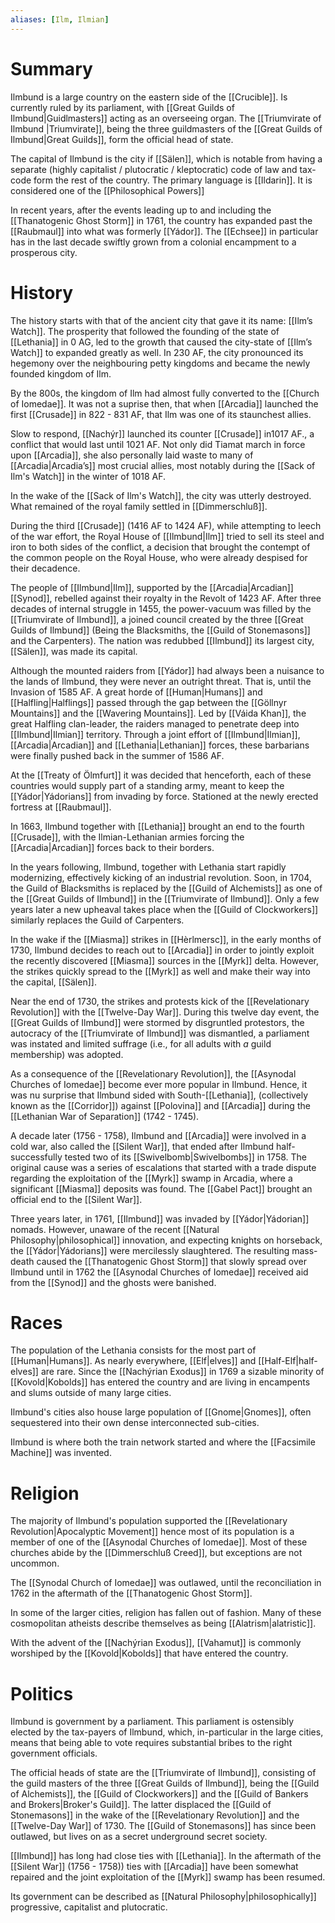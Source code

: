 ```yaml
---
aliases: [Ilm, Ilmian]
---
```

# Summary
Ilmbund is a large country on the eastern side of the [[Crucible]]. Is currently ruled by its parliament, with [[Great Guilds of Ilmbund|Guidlmasters]] acting as an overseeing organ. The [[Triumvirate of Ilmbund |Triumvirate]], being the three guildmasters of the [[Great Guilds of Ilmbund|Great Guilds]], form the official head of state.

The capital of Ilmbund is the city if [[Sälen]], which is notable from having a separate (highly capitalist / plutocratic / kleptocratic) code of law and tax-code form the rest of the country. The primary language is [[Ildarin]]. It is considered one of the [[Philosophical Powers]]

In recent years, after the events leading up to and including the [[Thanatogenic Ghost Storm]] in 1761, the country has expanded past the [[Raubmaul]] into what was formerly [[Yádor]]. The  [[Echsee]] in particular has in the last decade swiftly grown from a colonial encampment to a prosperous city.

# History
The history starts with that of the ancient city that gave it its name: [[Ilm’s Watch]]. The prosperity that followed the founding of the state of [[Lethania]] in 0 AG, led to the growth that caused the city-state of [[Ilm’s Watch]] to expanded greatly as well. In 230 AF, the city pronounced its hegemony over the neighbouring petty kingdoms and became the newly founded kingdom of Ilm.

By the 800s, the kingdom of Ilm had almost fully converted to the [[Church of Iomedae]]. It was not a suprise then, that when [[Arcadia]] launched the first [[Crusade]] in 822 - 831 AF, that Ilm was one of its staunchest allies. 

Slow to respond, [[Nachýr]] launched its counter [[Crusade]] in1017 AF., a conflict that would last until 1021 AF. Not only did Tiamat march in force upon [[Arcadia]], she also personally laid waste to many of [[Arcadia|Arcadia’s]] most crucial allies, most notably during the [[Sack of Ilm's Watch]] in the winter of 1018 AF.

In the wake of the [[Sack of Ilm's Watch]], the city was utterly destroyed. What remained of the royal family settled in [[Dimmerschluß]].

During the third [[Crusade]] (1416 AF to 1424 AF), while attempting to leech of the war effort, the Royal House of [[Ilmbund|Ilm]] tried to sell its steel and iron to both sides of the conflict, a decision that brought the contempt of the common people on the Royal House, who were already despised for their decadence. 

The people of [[Ilmbund|Ilm]], supported by the [[Arcadia|Arcadian]] [[Synod]], rebelled against their royalty in the Revolt of 1423 AF. After three decades of internal struggle in 1455, the power-vacuum was filled by the [[Triumvirate of Ilmbund]], a joined council created by the three [[Great Guilds of Ilmbund]] (Being the Blacksmiths, the [[Guild of Stonemasons]] and the Carpenters). The nation was redubbed [[Ilmbund]] its largest city, [[Sälen]], was made its capital.

Although the mounted raiders from [[Yádor]] had always been a nuisance to the lands of Ilmbund, they were never an outright threat. That is, until the Invasion of 1585 AF. A great horde of [[Human|Humans]] and [[Halfling|Halflings]] passed through the gap between the [[Göllnyr Mountains]] and the [[Wavering Mountains]]. Led by [[Váida Khan]], the great Halfling clan-leader, the raiders managed to penetrate deep into [[Ilmbund|Ilmian]] territory. Through a joint effort of [[Ilmbund|Ilmian]], [[Arcadia|Arcadian]] and [[Lethania|Lethanian]] forces, these barbarians were finally pushed back in the summer of 1586 AF.

At the [[Treaty of Ölmfurt]] it was decided that henceforth, each of these countries would supply part of a standing army, meant to keep the [[Yádor|Yádorians]] from invading by force. Stationed at the newly erected fortress at [[Raubmaul]].

In 1663, Ilmbund together with [[Lethania]] brought an end to the fourth [[Crusade]], with the Ilmian-Lethanian armies forcing the [[Arcadia|Arcadian]] forces back to their borders.

In the years following, Ilmbund, together with Lethania start rapidly modernizing, effectively kicking of an industrial revolution. Soon, in 1704, the Guild of Blacksmiths is replaced by the [[Guild of Alchemists]] as one of the [[Great Guilds of Ilmbund]] in the [[Triumvirate of Ilmbund]]. Only a few years later a new upheaval takes place when the [[Guild of Clockworkers]] similarly replaces the Guild of Carpenters.

In the wake if the [[Miasma]] strikes in [[Hèrlmersc]], in the early months of 1730, Ilmbund decides to reach out to [[Arcadia]] in order to jointly exploit the recently discovered [[Miasma]] sources in the [[Myrk]] delta. However, the strikes quickly spread to the [[Myrk]] as well and make their way into the capital, [[Sälen]].

Near the end of 1730, the strikes and protests kick of the [[Revelationary Revolution]] with the [[Twelve-Day War]]. During this twelve day event, the [[Great Guilds of Ilmbund]] were stormed by disgruntled protestors, the autocracy of the [[Triumvirate of Ilmbund]] was dismantled, a parliament was instated and limited suffrage (i.e., for all adults with *a* guild membership) was adopted.

As a consequence of the [[Revelationary Revolution]], the [[Asynodal Churches of Iomedae]] become ever more popular in Ilmbund. Hence, it was nu surprise that Ilmbund sided with South-[[Lethania]], (collectively known as the [[Corridor]]) against [[Polovina]] and [[Arcadia]] during the [[Lethanian War of Separation]] (1742 - 1745).

A decade later (1756 - 1758), Ilmbund and [[Arcadia]] were involved in a cold war, also called the [[Silent War]], that ended after Ilmbund half-successfully tested two of its [[Swivelbomb|Swivelbombs]] in 1758. The original cause was a series of escalations that started with a trade dispute regarding the exploitation of the [[Myrk]] swamp in Arcadia, where a significant [[Miasma]] deposits was found. The [[Gabel Pact]] brought an official end to the [[Silent War]].

Three years later, in 1761, [[Ilmbund]] was invaded by [[Yádor|Yádorian]] nomads. However, unaware of the recent [[Natural Philosophy|philosophical]] innovation, and expecting knights on horseback, the [[Yádor|Yádorians]] were mercilessly slaughtered. The resulting mass-death caused the [[Thanatogenic Ghost Storm]] that slowly spread over Ilmbund until in 1762 the [[Asynodal Churches of Iomedae]] received aid from the [[Synod]] and the ghosts were banished.

# Races
The population of the Lethania consists for the most part of [[Human|Humans]]. As nearly everywhere, [[Elf|elves]] and [[Half-Elf|half-elves]] are rare.  Since the [[Nachýrian Exodus]] in 1769 a sizable minority of [[Kovold|Kobolds]] has entered the country and are living in encampents and slums outside of many large cities. 

Ilmbund's cities also house large population of [[Gnome|Gnomes]], often sequestered into their own dense interconnected sub-cities.

Ilmbund is where both the train network started and where the [[Facsimile Machine]] was invented.


# Religion
The majority of Ilmbund's population supported the [[Revelationary Revolution|Apocalyptic Movement]] hence most of its population is a member of one of the [[Asynodal Churches of Iomedae]]. Most of these churches abide by the [[Dimmerschluß Creed]], but exceptions are not uncommon.

The [[Synodal Church of Iomedae]] was outlawed, until the reconciliation in 1762 in the aftermath of the [[Thanatogenic Ghost Storm]].

In some of the larger cities, religion has fallen out of fashion. Many of these cosmopolitan atheists describe themselves as being [[Alatrism|alatristic]].

With the advent of the [[Nachýrian Exodus]], [[Vahamut]] is commonly worshiped by the [[Kovold|Kobolds]] that have entered the country.


# Politics

Ilmbund is government by a parliament. This parliament is ostensibly elected by the tax-payers of Ilmbund, which, in-particular in the large cities, means that being able to vote requires substantial bribes to the right government officials. 

The official heads of state are the [[Triumvirate of Ilmbund]], consisting of the guild masters of the three [[Great Guilds of Ilmbund]], being the [[Guild of Alchemists]], the [[Guild of Clockworkers]] and the [[Guild of Bankers and Brokers|Broker's Guild]]. The latter displaced the [[Guild of Stonemasons]] in the wake of the [[Revelationary Revolution]] and the [[Twelve-Day War]] of 1730. The [[Guild of Stonemasons]] has since been outlawed, but lives on as a secret underground secret society.

[[Ilmbund]] has long had close ties with [[Lethania]]. In the aftermath of the [[Silent War]] (1756 - 1758)) ties with [[Arcadia]] have been somewhat repaired and the joint exploitation of the [[Myrk]] swamp has been resumed.

Its government can be described as [[Natural Philosophy|philosophically]] progressive, capitalist and plutocratic.